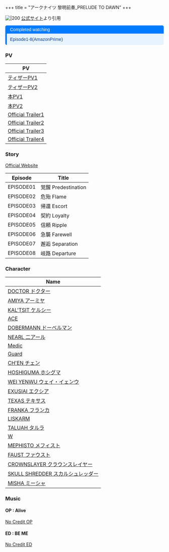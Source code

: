 +++
title = "アークナイツ 黎明前奏_PRELUDE TO DAWN"
+++

![|200](https://pbs.twimg.com/media/Fgu5PbbVUAEKGNt.jpg)
[公式サイト](https://pbs.twimg.com/media/Fgu5PbbVUAEKGNt.jpg)より引用

<div style="margin: 10px 0; border-left: 5px solid #007BFF; border-radius: 5px; overflow: hidden; font-family: Arial, sans-serif;"> <div style="background-color: #007BFF; color: #ffffff; padding: 5px 10px; font-weight: normal; font-size: 14px;"> Completed watching </div> <div style="background-color: #e7f3fe; color: #084298; padding: 10px;"> <p style="margin: 0;">Episode1-8(AmazonPrime)</p> </div> </div>



### PV
| PV                                                                    |
| --------------------------------------------------------------------- |
| [ティザーPV1](https://youtu.be/V8pVqExebwU?si=x2qyg4v2lyg0zI9g)           |
| [ティザーPV2](https://youtu.be/3n0kiMoYvyw?si=cZXomf8XNUXe43lu)           |
| [本PV1](https://www.youtube.com/watch?v=CpM3Bi62UD8)                   |
| [本PV2](https://www.youtube.com/watch?v=6ucF7oASJxo)                   |
| [Official Trailer1](https://youtu.be/5cwQeezbnWM?si=Odskx03W2_Mo9zJu) |
| [Official Trailer2](https://www.youtube.com/watch?v=Brkx0yLJ260)      |
| [Official Trailer3](https://youtu.be/VS6rsy-tVNU?si=WKSCX08eXvhJLGSo) |
| [Official Trailer4](https://youtu.be/_Q4zGuEqi8c?si=r-8PrLTDcTI_fU7U) |

### Story
[Official Website](https://arknights-anime.jp/story)

| Episode   | Title             |
| --------- | ----------------- |
| EPISODE01 | 覚醒 Predestination |
| EPISODE02 | 危殆 Flame          |
| EPISODE03 | 帰還 Escort         |
| EPISODE04 | 契約 Loyalty        |
| EPISODE05 | 信頼 Ripple         |
| EPISODE06 | 急襲 Farewell       |
| EPISODE07 | 邂逅 Separation     |
| EPISODE08 | 岐路 Departure      |

### Character
| Name                                                                              |
| --------------------------------------------------------------------------------- |
| [DOCTOR ドクター](https://arknights-anime.jp/character/Doctor)                        |
| [AMIYA アーミヤ](https://arknights-anime.jp/character/Amiya)                          |
| [KAL'TSIT ケルシー](https://arknights-anime.jp/character/Kal%E2%80%99tsit)            |
| [ACE](https://arknights-anime.jp/character/Ace)                                   |
| [DOBERMANN ドーベルマン](https://arknights-anime.jp/character/Dobermann)                |
| [NEARL 二アール](https://arknights-anime.jp/character/Nearl)                          |
| [Medic](https://arknights-anime.jp/character/Medic)                               |
| [Guard](https://arknights-anime.jp/character/Guard)                               |
| [CH'EN チェン](https://arknights-anime.jp/character/Ch'en)                           |
| [HOSHIGUMA ホシグマ](https://arknights-anime.jp/character/Hoshiguma)                  |
| [WEI YENWU ウェイ・イェンウ](https://arknights-anime.jp/character/Wei%20Yenwu)            |
| [EXUSIAI エクシア](https://arknights-anime.jp/character/Exusiai)                      |
| [TEXAS テキサス](https://arknights-anime.jp/character/Texas)                          |
| [FRANKA フランカ](https://arknights-anime.jp/character/Franka)                        |
| [LISKARM](https://arknights-anime.jp/character/Liskarm)                           |
| [TALUAH タルラ](https://arknights-anime.jp/character/Talulah)                        |
| [W](https://arknights-anime.jp/character/W)                                       |
| [MEPHISTO メフィスト](https://arknights-anime.jp/character/Mephisto)                   |
| [FAUST ファウスト](https://arknights-anime.jp/character/Faust)                         |
| [CROWNSLAYER クラウンスレイヤー](https://arknights-anime.jp/character/CrownSlayer)         |
| [SKULL SHREDDER スカルシュレッダー](https://arknights-anime.jp/character/Skull%20Shredder) |
| [MISHA ミーシャ](https://arknights-anime.jp/character/Misha)                          |
### Music
#### OP : Alive
[No Credit OP](https://youtu.be/1XKJqBrhyeE?si=GpzU8XSZQhlVEjVT)

#### ED : BE ME
[No Credit ED](https://youtu.be/wEjfXC5er5Q?si=3EQuEpzOB0YY4DJ6)
